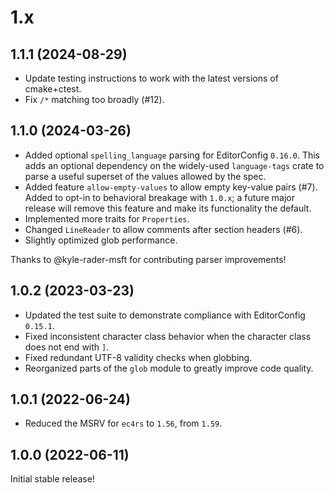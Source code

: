 # 1.x

## 1.1.1 (2024-08-29)

- Update testing instructions to work with the latest versions of cmake+ctest.
- Fix `/*` matching too broadly (#12).

## 1.1.0 (2024-03-26)

- Added optional `spelling_language` parsing for EditorConfig `0.16.0`.
This adds an optional dependency on the widely-used `language-tags` crate
to parse a useful superset of the values allowed by the spec.
- Added feature `allow-empty-values` to allow empty key-value pairs (#7).
Added to opt-in to behavioral breakage with `1.0.x`; a future major release
will remove this feature and make its functionality the default.
- Implemented more traits for `Properties`.
- Changed `LineReader` to allow comments after section headers (#6).
- Slightly optimized glob performance.

Thanks to @kyle-rader-msft for contributing parser improvements!

## 1.0.2 (2023-03-23)

- Updated the test suite to demonstrate compliance with EditorConfig `0.15.1`.
- Fixed inconsistent character class behavior when
the character class does not end with `]`.
- Fixed redundant UTF-8 validity checks when globbing.
- Reorganized parts of the `glob` module to greatly improve code quality.

## 1.0.1 (2022-06-24)

- Reduced the MSRV for `ec4rs` to `1.56`, from `1.59`.

## 1.0.0 (2022-06-11)

Initial stable release!
